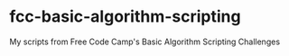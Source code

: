 # fcc-basic-algorithm-scripting
My scripts from Free Code Camp's Basic Algorithm Scripting Challenges

